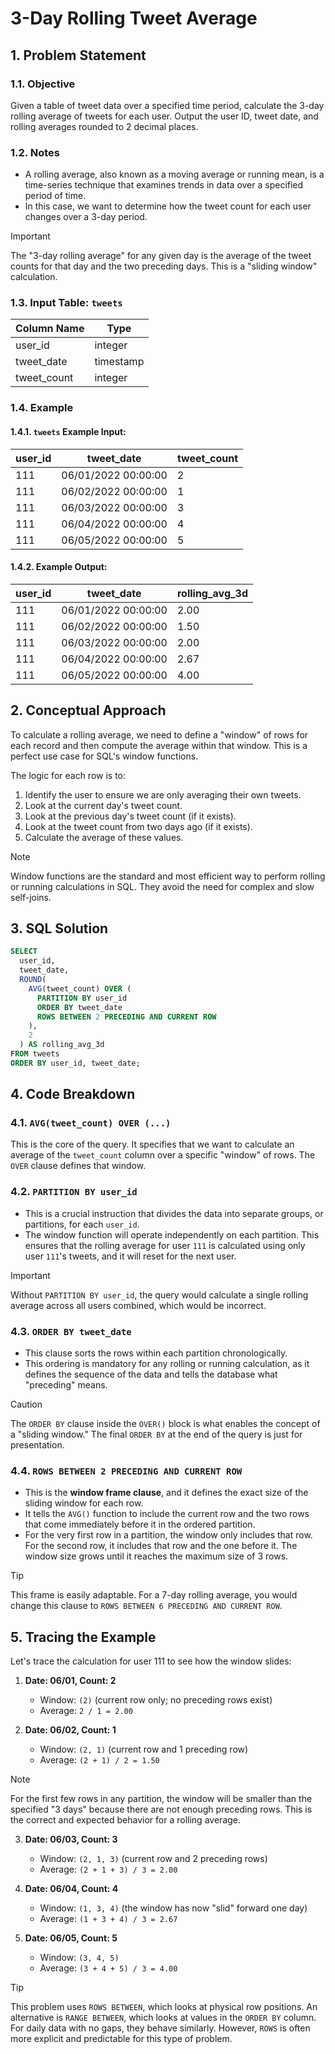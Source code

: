 # 3-Day Rolling Tweet Average

## 1. Problem Statement

### 1.1. Objective
Given a table of tweet data over a specified time period, calculate the 3-day rolling average of tweets for each user. Output the user ID, tweet date, and rolling averages rounded to 2 decimal places.

### 1.2. Notes
-   A rolling average, also known as a moving average or running mean, is a time-series technique that examines trends in data over a specified period of time.
-   In this case, we want to determine how the tweet count for each user changes over a 3-day period.

> [!IMPORTANT]
> The "3-day rolling average" for any given day is the average of the tweet counts for that day and the two preceding days. This is a "sliding window" calculation.

### 1.3. Input Table: `tweets`

|Column Name|Type|
|---|---|
|user_id|integer|
|tweet_date|timestamp|
|tweet_count|integer|

### 1.4. Example

#### 1.4.1. `tweets` Example Input:

|user_id|tweet_date|tweet_count|
|---|---|---|
|111|06/01/2022 00:00:00|2|
|111|06/02/2022 00:00:00|1|
|111|06/03/2022 00:00:00|3|
|111|06/04/2022 00:00:00|4|
|111|06/05/2022 00:00:00|5|

#### 1.4.2. Example Output:

|user_id|tweet_date|rolling_avg_3d|
|---|---|---|
|111|06/01/2022 00:00:00|2.00|
|111|06/02/2022 00:00:00|1.50|
|111|06/03/2022 00:00:00|2.00|
|111|06/04/2022 00:00:00|2.67|
|111|06/05/2022 00:00:00|4.00|

## 2. Conceptual Approach
To calculate a rolling average, we need to define a "window" of rows for each record and then compute the average within that window. This is a perfect use case for SQL's window functions.

The logic for each row is to:
1.  Identify the user to ensure we are only averaging their own tweets.
2.  Look at the current day's tweet count.
3.  Look at the previous day's tweet count (if it exists).
4.  Look at the tweet count from two days ago (if it exists).
5.  Calculate the average of these values.

> [!NOTE]
> Window functions are the standard and most efficient way to perform rolling or running calculations in SQL. They avoid the need for complex and slow self-joins.

## 3. SQL Solution

```sql
SELECT
  user_id,
  tweet_date,
  ROUND(
    AVG(tweet_count) OVER (
      PARTITION BY user_id
      ORDER BY tweet_date
      ROWS BETWEEN 2 PRECEDING AND CURRENT ROW
    ),
    2
  ) AS rolling_avg_3d
FROM tweets
ORDER BY user_id, tweet_date;
```

## 4. Code Breakdown

### 4.1. `AVG(tweet_count) OVER (...)`
This is the core of the query. It specifies that we want to calculate an average of the `tweet_count` column over a specific "window" of rows. The `OVER` clause defines that window.

### 4.2. `PARTITION BY user_id`
-   This is a crucial instruction that divides the data into separate groups, or partitions, for each `user_id`.
-   The window function will operate independently on each partition. This ensures that the rolling average for user `111` is calculated using only user `111`'s tweets, and it will reset for the next user.

> [!IMPORTANT]
> Without `PARTITION BY user_id`, the query would calculate a single rolling average across all users combined, which would be incorrect.

### 4.3. `ORDER BY tweet_date`
-   This clause sorts the rows within each partition chronologically.
-   This ordering is mandatory for any rolling or running calculation, as it defines the sequence of the data and tells the database what "preceding" means.

> [!CAUTION]
> The `ORDER BY` clause inside the `OVER()` block is what enables the concept of a "sliding window." The final `ORDER BY` at the end of the query is just for presentation.

### 4.4. `ROWS BETWEEN 2 PRECEDING AND CURRENT ROW`
-   This is the **window frame clause**, and it defines the exact size of the sliding window for each row.
-   It tells the `AVG()` function to include the current row and the two rows that come immediately before it in the ordered partition.
-   For the very first row in a partition, the window only includes that row. For the second row, it includes that row and the one before it. The window size grows until it reaches the maximum size of 3 rows.

> [!TIP]
> This frame is easily adaptable. For a 7-day rolling average, you would change this clause to `ROWS BETWEEN 6 PRECEDING AND CURRENT ROW`.

## 5. Tracing the Example
Let's trace the calculation for user 111 to see how the window slides:

1.  **Date: 06/01, Count: 2**
    -   Window: `(2)` (current row only; no preceding rows exist)
    -   Average: `2 / 1 = 2.00`

2.  **Date: 06/02, Count: 1**
    -   Window: `(2, 1)` (current row and 1 preceding row)
    -   Average: `(2 + 1) / 2 = 1.50`

> [!NOTE]
> For the first few rows in any partition, the window will be smaller than the specified "3 days" because there are not enough preceding rows. This is the correct and expected behavior for a rolling average.

3.  **Date: 06/03, Count: 3**
    -   Window: `(2, 1, 3)` (current row and 2 preceding rows)
    -   Average: `(2 + 1 + 3) / 3 = 2.00`

4.  **Date: 06/04, Count: 4**
    -   Window: `(1, 3, 4)` (the window has now "slid" forward one day)
    -   Average: `(1 + 3 + 4) / 3 = 2.67`

5.  **Date: 06/05, Count: 5**
    -   Window: `(3, 4, 5)`
    -   Average: `(3 + 4 + 5) / 3 = 4.00`

> [!TIP]
> This problem uses `ROWS BETWEEN`, which looks at physical row positions. An alternative is `RANGE BETWEEN`, which looks at values in the `ORDER BY` column. For daily data with no gaps, they behave similarly. However, `ROWS` is often more explicit and predictable for this type of problem.
